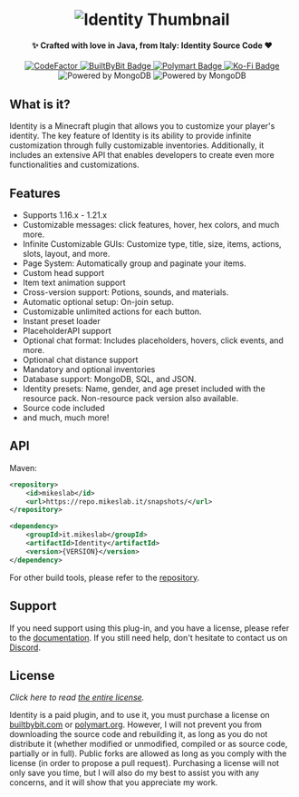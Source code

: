 
<h1 align="center">
<br>
<img alt="Identity Thumbnail" src="https://github.com/MichealAPI/Identity/assets/114824776/d1df805f-9b56-40a3-9a0c-e42991b21ed5">
<br>
</h1>

<h4 align=center>✨ Crafted with love in Java, from Italy: Identity Source Code ❤️</strong></h4>
<p align=center>  
	<a href="https://www.codefactor.io/repository/github/michealapi/identity">
		<img src="https://www.codefactor.io/repository/github/michealapi/identity/badge" alt="CodeFactor"/>
	</a> 
	<a href="https://builtbybit.com/resources/identity.24985/">
		<img alt="BuiltByBit Badge" src="https://img.shields.io/badge/BuiltByBit-identity-blue">
	</a>
	<a href="https://polymart.org/resource/identity.2814">
		<img alt="Polymart Badge" src="https://img.shields.io/badge/Polymart-identity-green">
	</a>
	<a href="https://ko-fi.com/mikeslab">
		<img alt="Ko-Fi Badge" src="https://img.shields.io/badge/Donate-Ko_Fi-red">
	</a>
	<img alt="Powered by MongoDB" src="https://img.shields.io/badge/Powered By-MongoDB-dark_green">
	<img alt="Powered by MongoDB" src="https://img.shields.io/badge/Powered By-MySQL-blue">
</p>

## What is it?
Identity is a Minecraft plugin that allows you to customize your player's identity. The key feature of Identity is its ability to provide infinite customization through fully customizable inventories. Additionally, it includes an extensive API that enables developers to create even more functionalities and customizations.

## Features
-   Supports 1.16.x - 1.21.x
-   Customizable messages: click features, hover, hex colors, and much more.
-   Infinite Customizable GUIs: Customize type, title, size, items, actions, slots, layout, and more.
-   Page System: Automatically group and paginate your items.
-   Custom head support
-   Item text animation support
-   Cross-version support: Potions, sounds, and materials.
-   Automatic optional setup: On-join setup.
-   Customizable unlimited actions for each button.
-   Instant preset loader
-   PlaceholderAPI support
-   Optional chat format: Includes placeholders, hovers, click events, and more.
-   Optional chat distance support
-   Mandatory and optional inventories
-   Database support: MongoDB, SQL, and JSON.
-   Identity presets: Name, gender, and age preset included with the resource pack. Non-resource pack version also available.
-   Source code included
-   and much, much more!

## API

Maven:
```xml
<repository>
    <id>mikeslab</id>
    <url>https://repo.mikeslab.it/snapshots/</url>
</repository>
```

```xml
<dependency>
    <groupId>it.mikeslab</groupId>
    <artifactId>Identity</artifactId>
    <version>{VERSION}</version>
</dependency>
```

For other build tools, please refer to the [repository](https://repo.mikeslab.it/#/snapshots/).

## Support
If you need support using this plug-in,
and you have a license, please refer to the [documentation](https://mikeslab.gitbook.io).
If you still need help, don't hesitate to contact us on [Discord](https://discord.mikeslab.it).

## License

_Click here to read [the entire license](https://github.com/MichealAPI/Identity/blob/master/LICENSE.md)._

Identity is a paid plugin, and to use it, you must purchase a license on [builtbybit.com](https://builtbybit.com/resources/identity.24985/) or [polymart.org](https://polymart.org/resource/identity.2814). However, I will not prevent you from downloading the source code and rebuilding it, as long as you do not distribute it (whether modified or unmodified, compiled or as source code, partially or in full). Public forks are allowed as long as you comply with the license (in order to propose a pull request). Purchasing a license will not only save you time, but I will also do my best to assist you with any concerns, and it will show that you appreciate my work.
